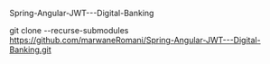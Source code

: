 Spring-Angular-JWT---Digital-Banking

git clone --recurse-submodules https://github.com/marwaneRomani/Spring-Angular-JWT---Digital-Banking.git

